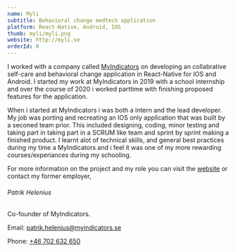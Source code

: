 ```yaml
---
name: Myli
subtitle: Behavioral change medtech application
platform: React-Native, Android, IOS
thumb: myli/myli.png
website: http://myli.se
orderId: 0
---
```


I worked with a company called [MyIndicators](http://myindicators.net/) on developing an collabrative self-care and behavioral change application in React-Native for IOS and Android. I started my work at MyIndicators in 2019 with a school internship and over the course of 2020 i worked parttime with finishing proposed features for the application.

When i started at MyIndicators i was both a intern and the lead developer. My job was porting and recreating an IOS only application that was built by a seconed team prior. This included designing, coding, minor testing and taking part in taking part in a SCRUM like team and sprint by sprint making a finished product. I learnt alot of technical skills, and general best practices during my time a MyIndicators and i feel it was one of my more rewarding courses/experiances during my schooling.

For more information on the project and my role you can visit the [website](http://myli.se) or contact my former employer,

###### Patrik Helenius

Co-founder of MyIndicators.

Email: [patrik.helenius@myindicators.se](mailto:patrik.helenius@myindicators.se)

Phone: [+46 702 632 650](tel:+46702632650)

[dashboard]: /images/reporter/dashboard.jpg 'Image of application dashboard'
[during]: /images/reporter/during.jpg 'Image of creating a report'
[report]: /images/reporter/report.jpg 'Image of creating a report'
[blank]: /images/blank_white.png 'Image of application dashboard'
